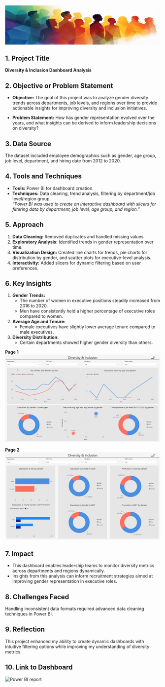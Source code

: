 
![Alt text](Assets/Cover_Image.png)

## **1. Project Title** 
**Diversity & Inclusion Dashboard Analysis**  



## **2. Objective or Problem Statement**
- **Objective:**
  The goal of this project was to analyze gender diversity trends across departments, job levels, and regions over time to provide actionable insights for improving diversity and inclusion initiatives.

- **Problem Statement:** 
  How has gender representation evolved over the years, and what insights can be derived to inform leadership decisions on diversity?


## **3. Data Source**
 
The dataset included employee demographics such as gender, age group, job level, department, and hiring date from 2012 to 2020.


## **4. Tools and Techniques**

  - **Tools:** Power BI for dashboard creation.
  - **Techniques:** Data cleaning, trend analysis, filtering by department/job level/region group.  
  *“Power BI was used to create an interactive dashboard with slicers for filtering data by department, job level, age group, and region.”*


## **5. Approach**

1. **Data Cleaning:** Removed duplicates and handled missing values.
2. **Exploratory Analysis:** Identified trends in gender representation over time.
3. **Visualization Design:** Created line charts for trends, pie charts for distribution by gender, and scatter plots for executive-level analysis.
4. **Interactivity:** Added slicers for dynamic filtering based on user preferences.


## **6. Key Insights**

1. **Gender Trends:**
   - The number of women in executive positions steadily increased from 2016 to 2020.
   - Men have consistently held a higher percentage of executive roles compared to women.
2. **Average Age and Tenure:**
   - Female executives have slightly lower average tenure compared to male executives.
3. **Diversity Distribution:**
   - Certain departments showed higher gender diversity than others.

**Page 1**
![Alt text](Assets/Diversity_and_Inclusion_DB_1.png)


**Page 2**
![Alt text](Assets/Diversity_and_Inclusion_DB_2.png)

## **7. Impact**

- This dashboard enables leadership teams to monitor diversity metrics across departments and regions dynamically.
- Insights from this analysis can inform recruitment strategies aimed at improving gender representation in executive roles.


## **8. Challenges Faced**
Handling inconsistent data formats required advanced data cleaning techniques in Power BI.


## **9. Reflection**

This project enhanced my ability to create dynamic dashboards with intuitive filtering options while improving my understanding of diversity metrics.


## **10. Link to Dashboard**

![Power BI report](Assets/PwC_HR_Gender_data_Final.pbix)



